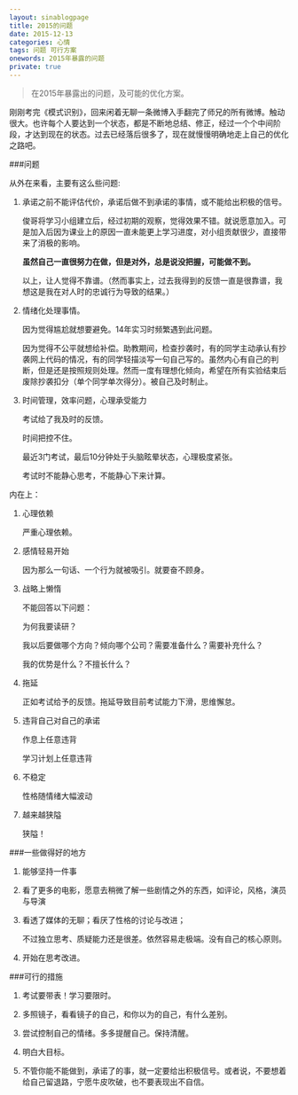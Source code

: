 ```yaml
---
layout: sinablogpage
title: 2015的问题
date: 2015-12-13
categories: 心情 
tags: 问题 可行方案
onewords: 2015年暴露的问题
private: true
---
```

> 在2015年暴露出的问题，及可能的优化方案。


刚刚考完《模式识别》，回来闲着无聊一条微博入手翻完了师兄的所有微博。触动很大。也许每个人要达到一个状态，都是不断地总结、修正，经过一个个中间阶段，才达到现在的状态。过去已经落后很多了，现在就慢慢明确地走上自己的优化之路吧。

###问题

从外在来看，主要有这么些问题:

1. 承诺之前不能评估代价，承诺后做不到承诺的事情，或不能给出积极的信号。

    俊哥将学习小组建立后，经过初期的观察，觉得效果不错。就说愿意加入。可是加入后因为课业上的原因一直未能更上学习进度，对小组贡献很少，直接带来了消极的影响。
    
    **虽然自己一直很努力在做，但是对外，总是说没把握，可能做不到。**

    以上，让人觉得不靠谱。（然而事实上，过去我得到的反馈一直是很靠谱，我想这是我在对人时的忠诚行为导致的结果。）

2. 情绪化处理事情。

    因为觉得尴尬就想要避免。14年实习时频繁遇到此问题。

    因为觉得不公平就想给补偿。助教期间，检查抄袭时，有的同学主动承认有抄袭网上代码的情况，有的同学轻描淡写一句自己写的。虽然内心有自己的判断，但是还是按照规则处理。然而一度有理想化倾向，希望在所有实验结束后废除抄袭扣分（单个同学单次得分）。被自己及时制止。

3. 时间管理，效率问题，心理承受能力

    考试给了我及时的反馈。
    
    时间把控不住。

    最近3门考试，最后10分钟处于头脑眩晕状态，心理极度紧张。

    考试时不能静心思考，不能静心下来计算。

内在上：

1. 心理依赖

    严重心理依赖。

2. 感情轻易开始

    因为那么一句话、一个行为就被吸引。就要奋不顾身。

3. 战略上懒惰

    不能回答以下问题：

    为何我要读研？

    我以后要做哪个方向？倾向哪个公司？需要准备什么？需要补充什么？

    我的优势是什么？不擅长什么？

4. 拖延

    正如考试给予的反馈。拖延导致目前考试能力下滑，思维懈怠。

5. 违背自己对自己的承诺

    作息上任意违背

    学习计划上任意违背

6. 不稳定

    性格随情绪大幅波动

7. 越来越狭隘

    狭隘！

###一些做得好的地方

1. 能够坚持一件事

2. 看了更多的电影，愿意去稍微了解一些剧情之外的东西，如评论，风格，演员与导演

3. 看透了媒体的无聊；看厌了性格的讨论与改进；
    
    不过独立思考、质疑能力还是很差。依然容易走极端。没有自己的核心原则。

4. 开始在思考改进。

###可行的措施

1. 考试要带表！学习要限时。

2. 多照镜子，看看镜子的自己，和你以为的自己，有什么差别。

3. 尝试控制自己的情绪。多多提醒自己。保持清醒。

4. 明白大目标。

5. 不管你能不能做到，承诺了的事，就一定要给出积极信号。或者说，不要想着给自己留退路，宁愿牛皮吹破，也不要表现出不自信。